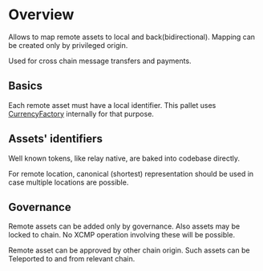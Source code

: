 # Overview

Allows to map remote assets to local and back(bidirectional). Mapping can be created only by privileged origin.

Used for cross chain message transfers and payments.

## Basics

Each remote asset must have a local identifier. This pallet uses [CurrencyFactory](../currency-factory/README.md) internally for that purpose.

## Assets' identifiers

Well known tokens, like relay native, are baked into codebase directly.

For remote location, canonical (shortest) representation should be used in case multiple locations are possible. 

## Governance

Remote assets can be added only by governance. Also assets may be locked to chain. No XCMP operation involving these will be possible.

Remote asset can be approved by other chain origin. Such assets can be Teleported to and from relevant chain.
